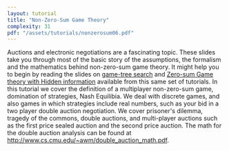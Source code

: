 ```yaml
---
layout: tutorial
title: "Non-Zero-Sum Game Theory"
complexity: 31
pdf: "/assets/tutorials/nonzerosum06.pdf"
---
```

Auctions and electronic negotiations are a fascinating topic. These slides take you through most of the basic story of the assumptions, the formalism and the mathematics behind non-zero-sum game theory. It might help you to begin by reading the slides on <a href="/resources/tutorials/game-tree-search">game-tree search</a> and <a href="/resources/tutorials/zero-sum-game-theory">Zero-sum Game theory with Hidden information</a> available from this same set of tutorials. In this tutorial we cover the definition of a multiplayer non-zero-sum game, domination of strategies, Nash Equilibia. We deal with discrete games, and also games in which strategies include real numbers, such as your bid in a two player double auction negotiation. We cover prisoner's dilemma, tragedy of the commons, double auctions, and multi-player auctions such as the first price sealed auction and the second price auction. The math for the double auction analysis can be found at <a href="http://www.cs.cmu.edu/~awm/double_auction_math.pdf">http://www.cs.cmu.edu/~awm/double_auction_math.pdf</a>.